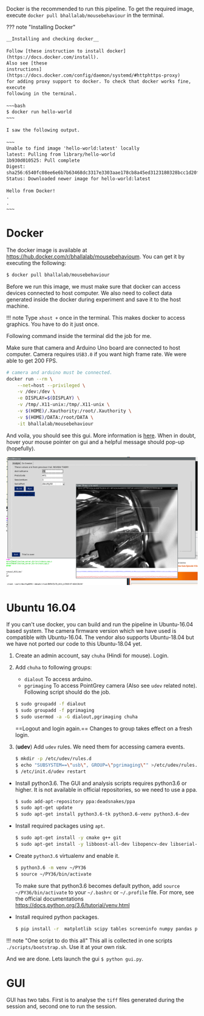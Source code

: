 Docker is the recommended to run this pipeline. To get the required image,
execute `docker pull bhallalab/mousebehaviour` in the terminal.

??? note "Installing Docker"

    __Installing and checking docker__

    Follow [these instruction to install docker](https://docs.docker.com/install).
    Also see [these
    instructions](https://docs.docker.com/config/daemon/systemd/#httphttps-proxy)
    for adding proxy support to docker. To check that docker works fine, execute
    following in the terminal.

    ~~~bash
    $ docker run hello-world
    ~~~

    I saw the following output.

    ~~~
    Unable to find image 'hello-world:latest' locally
    latest: Pulling from library/hello-world
    1b930d010525: Pull complete 
    Digest: sha256:6540fc08ee6e6b7b63468dc3317e3303aae178cb8a45ed3123180328bcc1d20f
    Status: Downloaded newer image for hello-world:latest

    Hello from Docker!
    . 
    .
    ~~~

# Docker

The docker image is available at
https://hub.docker.com/r/bhallalab/mousebehavioum. You can get it by executing
the following:

~~~bash
$ docker pull bhallalab/mousebehaviour
~~~

Before we run this image, we must make sure that docker can access
devices connected to host computer. We also need to collect data 
generated inside the docker during experiment and save it to the host machine.

!!! note
    Type `xhost +` once in the terminal. This makes docker to access
    graphics. You have to do it just once.

Following command inside the terminal did the job for me. 

Make sure that camera and Arduino Uno board are connected to host computer.
Camera requires `USB3.0` if you want high frame rate. We were able to get 200
FPS.

~~~bash
# camera and arduino must be connected.
docker run --rm \
    --net=host --privileged \
    -v /dev:/dev \
    -e DISPLAY=$(DISPLAY) \
    -v /tmp/.X11-unix:/tmp/.X11-unix \
    -v $(HOME)/.Xauthority:/root/.Xauthority \
    -v $(HOME)/DATA:/root/DATA \
    -it bhallalab/mousebehaviour
~~~

And voila, you should see this gui. More information is [here](gui.md). When in
doubt, hover your mouse pointer on gui and a helpful message should pop-up
(hopefully).

![](images/gui_in_docker.png)

# Ubuntu 16.04

If you can't use docker, you can build and run the pipeline in Ubuntu-16.04
based system. The camera firmware version which we have used is compatible with
Ubuntu-16.04. The vendor also supports Ubuntu-18.04 but we have not ported our
code to this Ubuntu-18.04 yet.

1. Create an admin account, say `chuha` (Hindi for mouse). Login.
2. Add `chuha` to following groups: 
    - `dialout` To access arduino.
    - `pgrimaging` To access PointGrey camera (Also see `udev` related note).
    Following script should do the job.

    ~~~bash
    $ sudo groupadd -f dialout
    $ sudo groupadd -f pgrimaging
    $ sudo usermod -a -G dialout,pgrimaging chuha
    ~~~

    ==Logout and login again.== Changes to group takes effect on a fresh login.

3. (__udev__) Add `udev` rules. We need them for accessing camera events.

     ~~~bash
     $ mkdir -p /etc/udev/rules.d 
     $ echo "SUBSYSTEM==\"usb\", GROUP=\"pgrimaging\"" >/etc/udev/rules.d/40-pgr.rules
     $ /etc/init.d/udev restart
     ~~~

- Install python3.6. The GUI and analysis scripts requires python3.6 or higher.
   It is not available in official repositories, so we need to use a ppa.
    ~~~bash
    $ sudo add-apt-repository ppa:deadsnakes/ppa
    $ sudo apt-get update
    $ sudo apt-get install python3.6-tk python3.6-venv python3.6-dev
    ~~~

-  Install required packages using `apt`.
    ~~~bash
    $ sudo apt-get install -y cmake g++ git
    $ sudo apt-get install -y libboost-all-dev libopencv-dev libserial-dev arduino-core
    ~~~

- Create `python3.6` virtualenv and enable it.
    ~~~bash
    $ python3.6 -m venv ~/PY36
    $ source ~/PY36/bin/activate 
    ~~~
   To make sure that python3.6 becomes default python, add `source
   ~/PY36/bin/activate` to your `~/.bashrc` or `~/.profile` file. For more, see
   the official documentations https://docs.python.org/3.6/tutorial/venv.html

- Install required python packages.
    ~~~bash
    $ pip install -r  matplotlib scipy tables screeninfo numpy pandas pyserial pysimplegui pillow
    ~~~

!!! note "One script to do this all"
    This all is collected in one scripts `./scripts/bootstrap.sh`. Use it at your
    own risk.

And we are done. Lets launch the gui `$ python gui.py`.


# GUI

GUI has two tabs. First is to analyse the `tiff` files generated during the
session and, second one to run the session.
